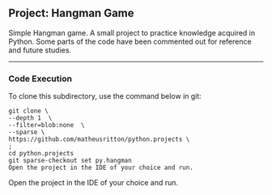 ## Project: Hangman Game
Simple Hangman game. A small project to practice knowledge acquired in Python. Some parts of the code have been commented out for reference and future studies.

--- 

### Code Execution
To clone this subdirectory, use the command below in git:

    git clone \
    --depth 1  \
    --filter=blob:none  \
    --sparse \
    https://github.com/matheusritton/python.projects \
    ;
    cd python.projects
    git sparse-checkout set py.hangman
    Open the project in the IDE of your choice and run.

Open the project in the IDE of your choice and run.
